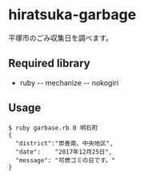 # hiratsuka-garbage

平塚市のごみ収集日を調べます。

## Required library

- ruby
-- mechanize
-- nokogiri


## Usage
```
$ ruby garbase.rb 0 明石町
{
  "district":"崇善南、中央地区",
  "date":    "2017年12月25日",
  "message": "可燃ゴミの日です。"
}
```
